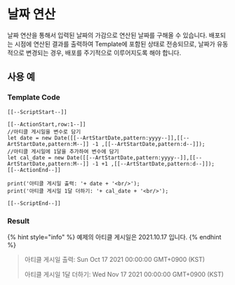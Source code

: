 # 날짜 연산

날짜 연산을 통해서 입력된 날짜의 가감으로 연산된 날짜를 구해올 수 있습니다. 배포되는 시점에 연산된 결과를 출력하여 Template에 포함된 상태로 전송되므로, 날짜가 유동적으로 변경되는 경우, 배포를 주기적으로 이루어지도록 해야 합니다.

## 사용 예&#x20;

### Template Code

```
[[--ScriptStart--]]

[[--ActionStart,row:1--]]
//아티클 게시일을 변수로 담기
let date = new Date([[--ArtStartDate,pattern:yyyy--]],[[--ArtStartDate,pattern:M--]] -1 ,[[--ArtStartDate,pattern:d--]]);
//아티클 게시일에 1달을 추가하여 변수에 담기 
let cal_date = new Date([[--ArtStartDate,pattern:yyyy--]],[[--ArtStartDate,pattern:M--]] -1 +1 ,[[--ArtStartDate,pattern:d--]]);
[[--ActionEnd--]]

print('아티클 게시일 출력: '+ date + '<br/>');
print('아티클 게시일 1달 더하기: '+ cal_date + '<br/>');

[[--ScriptEnd--]]
```

### Result

{% hint style="info" %}
예제의 아티클 게시일은 2021.10.17 입니다.&#x20;
{% endhint %}

> 아티클 게시일 출력: Sun Oct 17 2021 00:00:00 GMT+0900 (KST)&#x20;
>
> 아티클 게시일 1달 더하기: Wed Nov 17 2021 00:00:00 GMT+0900 (KST)
